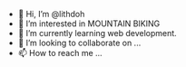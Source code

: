 - 👋 Hi, I’m @lithdoh
- 👀 I’m interested in MOUNTAIN BIKING
- 🌱 I’m currently learning web development.
- 💞️ I’m looking to collaborate on ...
- 📫 How to reach me ...

<!---
lithdoh/lithdoh is a ✨ special ✨ repository because its `README.md` (this file) appears on your GitHub profile.
You can click the Preview link to take a look at your changes.
--->
